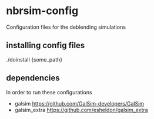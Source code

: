 # nbrsim-config
Configuration files for the deblending simulations

installing config files
------------------------

./doinstall {some_path}

dependencies
------------

In order to run these configurations

- galsim https://github.com/GalSim-developers/GalSim
- galsim_extra https://github.com/esheldon/galsim_extra
